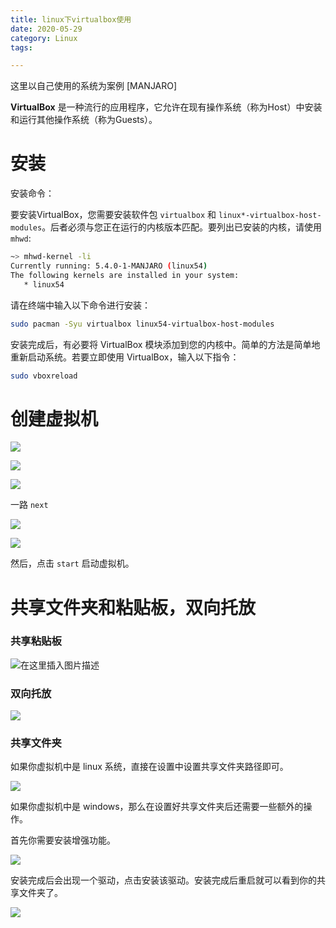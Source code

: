 ```yaml
---
title: linux下virtualbox使用
date: 2020-05-29
category: Linux
tags:

---
```


这里以自己使用的系统为案例  [MANJARO]

**VirtualBox** 是一种流行的应用程序，它允许在现有操作系统（称为Host）中安装和运行其他操作系统（称为Guests）。

# 安装

安装命令：

要安装VirtualBox，您需要安装软件包 `virtualbox` 和 `linux*-virtualbox-host-modules`。后者必须与您正在运行的内核版本匹配。要列出已安装的内核，请使用 `mhwd`:

```bash
~> mhwd-kernel -li                                                           
Currently running: 5.4.0-1-MANJARO (linux54)
The following kernels are installed in your system:
   * linux54
```

请在终端中输入以下命令进行安装：

```bash
sudo pacman -Syu virtualbox linux54-virtualbox-host-modules
```

安装完成后，有必要将 VirtualBox 模块添加到您的内核中。简单的方法是简单地重新启动系统。若要立即使用 VirtualBox，输入以下指令：

```bash
sudo vboxreload
```

# 创建虚拟机

![](https://img-blog.csdnimg.cn/20200527230608350.png?x-oss-process=image/watermark,type_ZmFuZ3poZW5naGVpdGk,shadow_10,text_aHR0cHM6Ly9ibG9nLmNzZG4ubmV0L3FxXzM4NDEwNDk0,size_16,color_FFFFFF,t_70#pic_center)

![](https://img-blog.csdnimg.cn/20200527231003133.png?x-oss-process=image/watermark,type_ZmFuZ3poZW5naGVpdGk,shadow_10,text_aHR0cHM6Ly9ibG9nLmNzZG4ubmV0L3FxXzM4NDEwNDk0,size_16,color_FFFFFF,t_70#pic_center)

![](https://img-blog.csdnimg.cn/2020052723101841.png?x-oss-process=image/watermark,type_ZmFuZ3poZW5naGVpdGk,shadow_10,text_aHR0cHM6Ly9ibG9nLmNzZG4ubmV0L3FxXzM4NDEwNDk0,size_16,color_FFFFFF,t_70#pic_center)

一路 `next`

![](https://img-blog.csdnimg.cn/20200527231406775.png?x-oss-process=image/watermark,type_ZmFuZ3poZW5naGVpdGk,shadow_10,text_aHR0cHM6Ly9ibG9nLmNzZG4ubmV0L3FxXzM4NDEwNDk0,size_16,color_FFFFFF,t_70#pic_center)

![](https://img-blog.csdnimg.cn/20200527231751967.png?x-oss-process=image/watermark,type_ZmFuZ3poZW5naGVpdGk,shadow_10,text_aHR0cHM6Ly9ibG9nLmNzZG4ubmV0L3FxXzM4NDEwNDk0,size_16,color_FFFFFF,t_70#pic_center)

然后，点击 `start` 启动虚拟机。

# 共享文件夹和粘贴板，双向托放

### 共享粘贴板

![在这里插入图片描述](https://img-blog.csdnimg.cn/2020052723345798.jpg?x-oss-process=image/watermark,type_ZmFuZ3poZW5naGVpdGk,shadow_10,text_aHR0cHM6Ly9ibG9nLmNzZG4ubmV0L3FxXzM4NDEwNDk0,size_16,color_FFFFFF,t_70#pic_center)

### 双向托放

![](https://img-blog.csdnimg.cn/20200527233442900.jpg?x-oss-process=image/watermark,type_ZmFuZ3poZW5naGVpdGk,shadow_10,text_aHR0cHM6Ly9ibG9nLmNzZG4ubmV0L3FxXzM4NDEwNDk0,size_16,color_FFFFFF,t_70#pic_center)

### 共享文件夹

如果你虚拟机中是 linux 系统，直接在设置中设置共享文件夹路径即可。

![](https://img-blog.csdnimg.cn/20200527233719542.png?x-oss-process=image/watermark,type_ZmFuZ3poZW5naGVpdGk,shadow_10,text_aHR0cHM6Ly9ibG9nLmNzZG4ubmV0L3FxXzM4NDEwNDk0,size_16,color_FFFFFF,t_70#pic_center)

如果你虚拟机中是 windows，那么在设置好共享文件夹后还需要一些额外的操作。

首先你需要安装增强功能。

![](https://img-blog.csdnimg.cn/20200527234655728.png?x-oss-process=image/watermark,type_ZmFuZ3poZW5naGVpdGk,shadow_10,text_aHR0cHM6Ly9ibG9nLmNzZG4ubmV0L3FxXzM4NDEwNDk0,size_16,color_FFFFFF,t_70#pic_center)

安装完成后会出现一个驱动，点击安装该驱动。安装完成后重启就可以看到你的共享文件夹了。

![](https://img-blog.csdnimg.cn/20200527234751103.png?x-oss-process=image/watermark,type_ZmFuZ3poZW5naGVpdGk,shadow_10,text_aHR0cHM6Ly9ibG9nLmNzZG4ubmV0L3FxXzM4NDEwNDk0,size_16,color_FFFFFF,t_70#pic_center)


